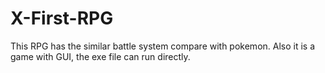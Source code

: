 # X-First-RPG
This RPG has the similar battle system compare with pokemon. Also it is a game with GUI, the exe file can run directly.
